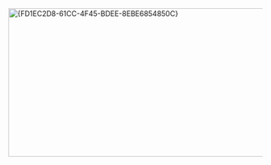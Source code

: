 <img width="1887" height="295" alt="{FD1EC2D8-61CC-4F45-BDEE-8EBE6854850C}" src="https://github.com/user-attachments/assets/32cce203-2abc-4891-928d-fd2dfc43c788" />
